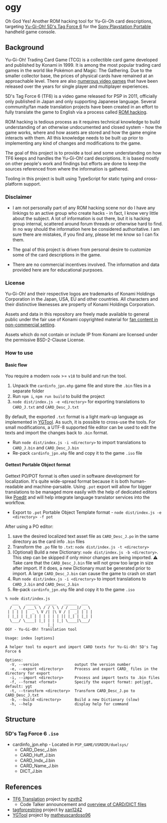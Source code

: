 # ogy
Oh God Yes! Another ROM hacking tool for Yu-Gi-Oh card descriptions, targeting [Yu-Gi-Oh! 5D's Tag Force 6](https://en.wikipedia.org/wiki/Yu-Gi-Oh!_5D%27s) for the [Sony Playstation Portable](https://en.wikipedia.org/wiki/PlayStation_Portable) handheld game console.

## Background
Yu-Gi-Oh! Trading Card Game (TCG) is a collectible card game developed and published by Konami in 1999. It is among the most popular trading card games in the world like Pokémon and Magic: The Gathering. Due to the smaller collector base, the prices of physical cards have remained at an approachable level. There are also [numerous video games](https://en.wikipedia.org/wiki/List_of_Yu-Gi-Oh!_video_games) that have been released over the years for single player and multiplayer experiences.

5D's Tag Force 6 (TF6) is a video game released for PSP in 2011, officially only published in Japan and only supporting Japanese language. Several community/fan made translation projects have been created in an effort to fully translate the game to English via a process called [ROM hacking](https://en.wikipedia.org/wiki/ROM_hacking).

ROM hacking is tedious process as it requires technical knowledge to build understanding of an otherwise undocumented and closed system - how the game works, where and how assets are stored and how the game engine interacts with them. All this knowledge needs to be built up prior to implementing any kind of changes and modifications to the game.

The goal of this project is to provide a tool and some understanding on how TF6 keeps and handles the Yu-Gi-Oh! card descriptions. It is based mostly on other people's work  and findings but efforts are done to keep the sources referenced from where the information is gathered.

Tooling in this project is built using TypeScript for static typing and cross-platform support.

### Disclaimer

- I am not personally part of any ROM hacking scene nor do I have any linkings to an active group who create hacks - in fact, I know very little about the subject. A lot of information is out there, but it is hacking group internal, scattered around forum threads or otherwise hard to find. In no way should the information here be considered authoritative. I am sure there are mistakes, if you find any, please let me know so I can fix them.

- The goal of this project is driven from personal desire to customize some of the card descriptions in the game.

- There are no commercial incentives involved. The information and data provided here are for educational purpsoes.

### License

Yu-Gi-Oh! and their respective logos are trademarks of Konami Holdings Corporation in the Japan, USA, EU and other countries. All characters and their distinctive likenesses are property of Konami Holdings Corporation.

Assets and data in this repository are freely made available to general public under the fair use of Konami copyrighted material for [fan content in non-commercial setting](https://eu-support.konami.com/hc/en-gb/articles/9648771731479-Copyrights-Career-Opportunities-Goodies).

Assets which do not contain or include IP from Konami are licensed under the permissive BSD-2-Clause License.

### How to use
#### Basic flow
You require a modern `node` >= `v18` to build and run the tool.

1. Unpack the `cardinfo_jpn.ehp` game file and store the `.bin` files in a separate folder
2. Run `npm i`, `npm run build` to build the project
3. `node dist/index.js -e <directory>` for exporting translations to `CARD_J.txt` and `CARD_Desc_J.txt`

By default, the exported `.txt` format is a light mark-up language as implemented in [YGTool](https://github.com/matheuscardoso96/YGTool). As such, it is possible to cross-use the tools. For small modifications, a UTF-8 supported file editor can be used to edit the texts and import the changes back to `.bin` format.

- Run `node dist/index.js -i <directory>` to import translations to `CARD_J.bin` and `CARD_Desc_J.bin`
- Re-pack `cardinfo_jpn.ehp` file and copy it to the game `.iso` file

#### Gettext Portable Object format

Gettext PO/POT format is often used in software development for localization. It's quite wide-spread format because it is both human-readable and machine-parsable. Using `.pot` export will allow for bigger translations to be managed more easily with the help of dedicated editors like [Poedit](https://poedit.net/download) and will help integrate language translator services into the workflow.

- Export to `.pot` Portable Object Template format - `node dist/index.js -e <directory> -f pot`

After using a PO editor:

1. save the desired localized text asset file as `CARD_Desc_J.po` in the same directory as the card info `.bin` files
2. Transform the `.po` file to `.txt`: `node dist/index.js -t <directory>`
3. (Optional) Build a new Dictionary: `node dist/index.js -b <directory>`. This step can be skipped if only minor changes are being imported. :warning: Take care that the `CARD_Desc_J.bin` file will not grow too large in size after import. If it does, a new Dictionary must be generated prior to import. A large `CARD_Desc_J.bin` can cause the game to crash on start
4. Run `node dist/index.js -i <directory>` to import translations to `CARD_J.bin` and `CARD_Desc_J.bin`
5. Re-pack `cardinfo_jpn.ehp` file and copy it to the game `.iso`

```
% node dist/index.js
   ___   ______   _____   ______  ___  
  / _ \ / ___\ \ / / \ \ / / ___|/ _ \ 
 | | | | |  _ \ V /| |\ V / |  _| | | |
 | |_| | |_| | | | | | | || |_| | |_| |
  \___/ \____| |_| | | |_| \____|\___/ 
                   |_|                 
OGY - Yu-Gi-Oh! Translation tool

Usage: index [options]

A helper tool to export and import CARD texts for Yu-Gi-Oh! 5D's Tag Force 6

Options:
  -V, --version                output the version number
  -e, --export <directory>     Process and export CARD_ files in the directory for export
  -i, --import <directory>     Process and import texts to .bin files
  -f, --format <format>        Specify the export format: pot|ygt, default: ygt
  -t, --transform <directory>  Transform CARD_Desc_J.po to CARD_Desc_J.txt
  -b, --build <directory>      Build a new Dictionary (slow)
  -h, --help                   display help for command
```

## Structure
### 5D's Tag Force 6 `.iso`
- cardinfo_jpn.ehp - Located in `PSP_GAME/USRDIR/duelsys/`
  - CARD_Desc_J.bin
  - CARD_Huff_J.bin
  - CARD_Indx_J.bin
  - CARD_Name_J.bin
  - DICT_J.bin

## References

- [TF6 Translation](https://github.com/nzxth2/tf6-translation) project by [nzxth2](https://github.com/nzxth2)
  - Code Talker announcement and [overview of CARD/DICT files](https://gbatemp.net/threads/yu-gi-oh-5ds-tag-force-6-translation-project.351972/page-41#post-9627016)
- [tagforcestring](https://github.com/xan1242/tagforcestring) project by [xan1242](https://github.com/xan1242)
- [YGTool](https://github.com/matheuscardoso96/YGTool) project by [matheuscardoso96](https://github.com/matheuscardoso96)

